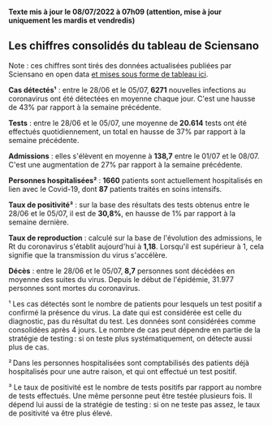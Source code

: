 <strong>Texte mis à jour le 08/07/2022 à 07h09 (attention, mise à jour uniquement les mardis et vendredis)</strong><h2>Les chiffres consolidés du tableau de Sciensano</h2><p>Note : ces chiffres sont tirés des données actualisées publiées par Sciensano en open data <a href='https://datastudio.google.com/embed/u/0/reporting/c14a5cfc-cab7-4812-848c-0369173148ab/page/ZwmOB_blank'>et mises sous forme de tableau ici</a>.<p><strong>Cas détectés¹</strong> :  entre le 28/06 et le 05/07,<strong> 6271</strong> nouvelles infections au coronavirus ont été détectées en moyenne chaque jour. C'est une hausse de 43% par rapport à la semaine précédente.<p><strong>Tests</strong> :  entre le 28/06 et le 05/07, une moyenne de<strong> 20.614</strong> tests ont été effectués quotidiennement, un total en hausse de 37% par rapport à la semaine précédente.<p><strong>Admissions</strong> : elles s'élèvent en moyenne à <strong> 138,7</strong>  entre le 01/07 et le 08/07. C'est une augmentation de 27% par rapport à la semaine précédente.<p><strong>Personnes hospitalisées²</strong> : <strong>1660</strong> patients sont actuellement hospitalisés en lien avec le Covid-19, dont <strong>87</strong> patients traités en soins intensifs.<p><strong>Taux de positivité³</strong> : sur la base des résultats des tests obtenus  entre le 28/06 et le 05/07, il est de <strong>30,8%</strong>, en hausse de 1% par rapport à la semaine dernière.<p><strong>Taux de reproduction</strong> : calculé sur la base de l'évolution des admissions, le Rt du coronavirus s'établit aujourd'hui à <strong>1,18</strong>. Lorsqu'il est supérieur à 1, cela signifie que la transmission du virus s'accélère.<p><strong>Décès</strong> :  entre le 28/06 et le 05/07,<strong> 8,7</strong> personnes sont décédées en moyenne des suites du virus. Depuis le début de l'épidémie, 31.977 personnes sont mortes du coronavirus.<p>¹ Les cas détectés sont le nombre de patients pour lesquels un test positif a confirmé la présence du virus. La date qui est considérée est celle du diagnostic, pas du résultat du test. Les données sont considérées comme consolidées après 4 jours. Le nombre de cas peut dépendre en partie de la stratégie de testing : si on teste plus systématiquement, on détecte aussi plus de cas.<p>² Dans les personnes hospitalisées sont comptabilisés des patients déjà hospitalisés pour une autre raison, et qui ont effectué un test positif.<p>³ Le taux de positivité est le nombre de tests positifs par rapport au nombre de tests effectués. Une même personne peut être testée plusieurs fois. Il dépend lui aussi de la stratégie de testing : si on ne teste pas assez, le taux de positivité va être plus élevé.